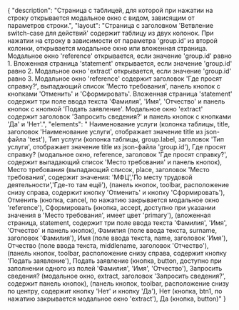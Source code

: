 {
"description": "Страница с таблицей, для которой при нажатии на строку открывается модальное окно с видом, зависящим от параметров строки.",
"layout": "Страница с заголовком 'Ветвление switch-case для действий' содержит таблицу из двух колонок. При нажатии на строку в зависимости от параметра 'group.id' из второй колонки, открывается модальное окно или вложенная страница. Модальное окно 'reference' открывается, если значение 'group.id' равно 1. Вложенная страница 'statement' открывается, если значение 'group.id' равно 2. Модальное окно 'extract' открывается, если значение 'group.id' равно 3.
Модальное окно 'reference' содержит заголовок 'Где просят справку?', выпадающий список 'Место требования', панель кнопок с кнопками 'Отменить' и 'Сформировать'.
Вложенная страница 'statement' содержит три поле ввода текста 'Фамилия', 'Имя', 'Отчество' и панель кнопок с кнопкой 'Подать заявление'.
Модальное окно 'extract' содержит заголовок 'Запросить сведения?' и панель кнопок с кнопками 'Да' и 'Нет'.",
"elements": "
Наименование услуги (колонка таблицы, title, заголовок 'Наименование услуги', отображает значение title из json-файла 'test'),
Тип услуги (колонка таблицы, group.label, заголовок 'Тип услуги', отображает значение title из json-файла 'group.id'),
Где просят справку? (модальное окно, reference, заголовок 'Где просят справку?', содержит выпадающий список 'Место требования' и панель кнопок),
Место требования (выпадающий список, place, заголовок 'Место требования', содержит значения: 'МФЦ','По месту трудовой деятельности','Где-то там ещё'),
(панель кнопок, toolbar, расположение снизу справа, содержит кнопку 'Отменить' и кнопку 'Сформировать'),
Отменить (кнопка, cancel, по нажатию закрывается модальное окно 'reference'),
Сформировать (кнопка, accept, доступно при указании значения в 'Место требования', имеет цвет 'primary'),
(вложенная страница, statement, содержит три поле ввода текста 'Фамилия', 'Имя', 'Отчество' и панель кнопок),
Фамилия (поле ввода текста, surname, заголовок 'Фамилия'),
Имя (поле ввода текста, name, заголовок 'Имя'),
Отчество (поле ввода текста, middlename, заголовок 'Отчество'),
(панель кнопок, toolbar, расположение снизу справа, содержит кнопку 'Подать заявление'),
Подать заявление (кнопка, button, доступно при заполнении одного из полей 'Фамилия', 'Имя', 'Отчество'),
Запросить сведения? (модальное окно, extract, заголовок 'Запросить сведения?', содержит панель кнопок),
(панель кнопок, toolbar, расположение снизу по центру, содержит кнопку 'Нет' и кнопку 'Да'),
Нет (кнопка, btn1, по нажатию закрывается модальное окно 'extract'),
Да (кнопка, button)"
}